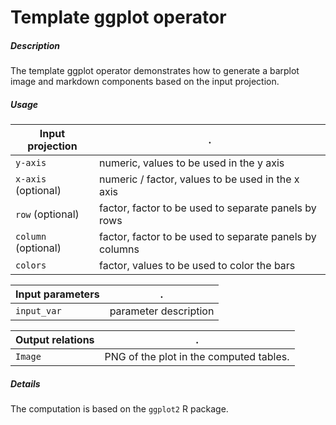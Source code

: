 # Template ggplot operator

##### Description

The template ggplot operator demonstrates how to generate a barplot image and markdown components based on the input projection.

##### Usage

Input projection|.
---|---
`y-axis`        | numeric, values to be used in the y axis
`x-axis` (optional) | numeric / factor, values to be used in the x axis
`row` (optional) | factor, factor to be used to separate panels by rows 
`column` (optional) | factor, factor to be used to separate panels by columns 
`colors`        | factor, values to be used to color the bars

Input parameters|.
---|---
`input_var`        | parameter description

Output relations|.
---|---
`Image`        | PNG of the plot in the computed tables.

##### Details

The computation is based on the `ggplot2` R package.

